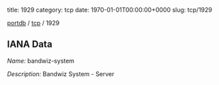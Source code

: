 title: 1929
category: tcp
date: 1970-01-01T00:00:00+0000
slug: tcp/1929

[portdb](/) / [tcp](/category/tcp.html) / 1929


## IANA Data

_Name:_ bandwiz-system

_Description:_ Bandwiz System - Server

